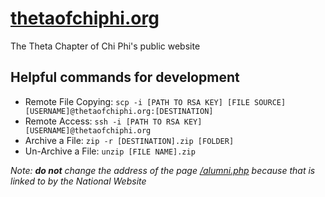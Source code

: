 # [thetaofchiphi.org](http://www.thetaofchiphi.org/)
The Theta Chapter of Chi Phi's public website

## Helpful commands for development ##
- Remote File Copying: `scp -i [PATH TO RSA KEY] [FILE SOURCE] [USERNAME]@thetaofchiphi.org:[DESTINATION]`
- Remote Access: `ssh -i [PATH TO RSA KEY] [USERNAME]@thetaofchiphi.org`
- Archive a File: `zip -r [DESTINATION].zip [FOLDER]`  
- Un-Archive a File: `unzip [FILE NAME].zip`

*Note: **do not** change the address of the page [/alumni.php](http://www.thetaofchiphi.org/alumni.php) because that is linked to by the National Website*
